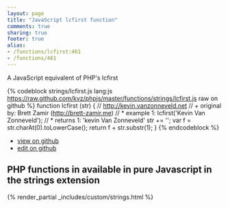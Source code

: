 ```yaml
---
layout: page
title: "JavaScript lcfirst function"
comments: true
sharing: true
footer: true
alias:
- /functions/lcfirst:461
- /functions/461
---
```

<!-- Generated by Rakefile:build -->
A JavaScript equivalent of PHP's lcfirst

{% codeblock strings/lcfirst.js lang:js https://raw.github.com/kvz/phpjs/master/functions/strings/lcfirst.js raw on github %}
function lcfirst (str) {
    // http://kevin.vanzonneveld.net
    // +   original by: Brett Zamir (http://brett-zamir.me)
    // *     example 1: lcfirst('Kevin Van Zonneveld');
    // *     returns 1: 'kevin Van Zonneveld'
    str += '';
    var f = str.charAt(0).toLowerCase();
    return f + str.substr(1);
}
{% endcodeblock %}

 - [view on github](https://github.com/kvz/phpjs/blob/master/functions/strings/lcfirst.js)
 - [edit on github](https://github.com/kvz/phpjs/edit/master/functions/strings/lcfirst.js)

## PHP functions in available in pure Javascript in the strings extension
{% render_partial _includes/custom/strings.html %}

